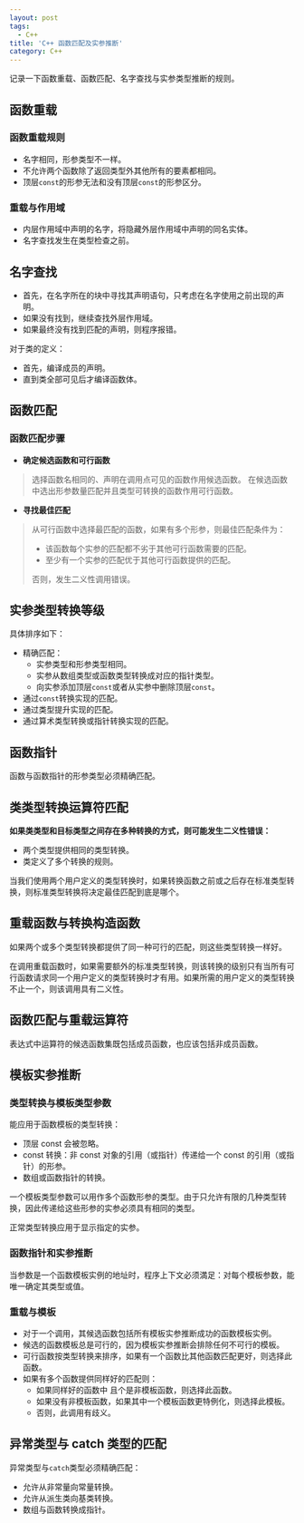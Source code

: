 ```yaml
---
layout: post
tags:
  - C++
title: 'C++ 函数匹配及实参推断'
category: C++
---
```

记录一下函数重载、函数匹配、名字查找与实参类型推断的规则。

<!--more-->

## 函数重载

### 函数重载规则

 * 名字相同，形参类型不一样。
 * 不允许两个函数除了返回类型外其他所有的要素都相同。
 * 顶层`const`的形参无法和没有顶层`const`的形参区分。

### 重载与作用域

 * 内层作用域中声明的名字，将隐藏外层作用域中声明的同名实体。
 * 名字查找发生在类型检查之前。

## 名字查找

 * 首先，在名字所在的块中寻找其声明语句，只考虑在名字使用之前出现的声明。
 * 如果没有找到，继续查找外层作用域。
 * 如果最终没有找到匹配的声明，则程序报错。

对于类的定义：

 * 首先，编译成员的声明。
 * 直到类全部可见后才编译函数体。

## 函数匹配

### 函数匹配步骤

* **确定候选函数和可行函数**

 > 选择函数名相同的、声明在调用点可见的函数作用候选函数。
 > 在候选函数中选出形参数量匹配并且类型可转换的函数作用可行函数。

* **寻找最佳匹配**

 > 从可行函数中选择最匹配的函数，如果有多个形参，则最佳匹配条件为：
 >
 > * 该函数每个实参的匹配都不劣于其他可行函数需要的匹配。
 > * 至少有一个实参的匹配优于其他可行函数提供的匹配。
 >
 > 否则，发生二义性调用错误。

## 实参类型转换等级

具体排序如下：

 * 精确匹配：
   * 实参类型和形参类型相同。
   * 实参从数组类型或函数类型转换成对应的指针类型。
   * 向实参添加顶层`const`或者从实参中删除顶层`const`。
 * 通过`const`转换实现的匹配。
 * 通过类型提升实现的匹配。
 * 通过算术类型转换或指针转换实现的匹配。

## 函数指针

函数与函数指针的形参类型必须精确匹配。

## 类类型转换运算符匹配

**如果类类型和目标类型之间存在多种转换的方式，则可能发生二义性错误：**

 * 两个类型提供相同的类型转换。
 * 类定义了多个转换的规则。

当我们使用两个用户定义的类型转换时，如果转换函数之前或之后存在标准类型转换，则标准类型转换将决定最佳匹配到底是哪个。

## 重载函数与转换构造函数

如果两个或多个类型转换都提供了同一种可行的匹配，则这些类型转换一样好。

在调用重载函数时，如果需要额外的标准类型转换，则该转换的级别只有当所有可行函数请求同一个用户定义的类型转换时才有用。如果所需的用户定义的类型转换不止一个，则该调用具有二义性。

## 函数匹配与重载运算符

表达式中运算符的候选函数集既包括成员函数，也应该包括非成员函数。

## 模板实参推断

### 类型转换与模板类型参数

能应用于函数模板的类型转换：

 * 顶层 const 会被忽略。
 * const 转换：非 const 对象的引用（或指针）传递给一个 const 的引用（或指针）的形参。
 * 数组或函数指针的转换。

一个模板类型参数可以用作多个函数形参的类型。由于只允许有限的几种类型转换，因此传递给这些形参的实参必须具有相同的类型。

正常类型转换应用于显示指定的实参。

### 函数指针和实参推断

当参数是一个函数模板实例的地址时，程序上下文必须満足：对每个模板参数，能唯一确定其类型或值。

### 重载与模板

 * 对于一个调用，其候选函数包括所有模板实参推断成功的函数模板实例。
 * 候选的函数模板总是可行的，因为模板实参推断会排除任何不可行的模板。
 * 可行函数按类型转换来排序，如果有一个函数比其他函数匹配更好，则选择此函数。
 * 如果有多个函数提供同样好的匹配则：
   * 如果同样好的函数中 且个是非模板函数，则选择此函数。
   * 如果没有非模板函数，如果其中一个模板函数更特例化，则选择此模板。
   * 否则，此调用有歧义。

## 异常类型与 catch 类型的匹配

异常类型与`catch`类型必须精确匹配：

 * 允许从非常量向常量转换。
 * 允许从派生类向基类转换。
 * 数组与函数转换成指针。
